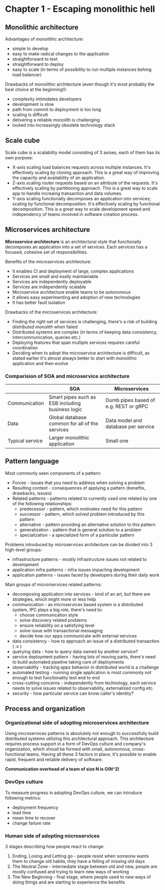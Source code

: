 # Chapter 1 - Escaping monolithic hell

## Monolithic architecture

Advantages of monolithic architecture:
- simple to develop
- easy to make radical changes to the application
- straightforward to test	
- straightforward to deploy
- easy to scale (in terms of possibility to run multiple instances behing load balancer)

Drawbacks of monolithic architecture (even though it's most probably the  best choice at the beginning!):
- complexity intimidates developers
- development is slow
- path from commit to deployment is too long
- scaling is difficult
- delivering a reliable monolith is challenging
- locked into increasingly obsolete technology stack

## Scale cube

Scale cube is a scalability model consisting of 3 axises, each of them has its own purpose:
- X-axis scaling load balances requests across multiple instances. It's effectively scaling by cloning approach. This is a great way of improving the capacity and availability of an application.
- Z-axis scaling router requests based on an attribute of the requests. It's effectively scaling by partitioning approach. This is a great way to scale app to handle increaing transaction and data volumes.
- Y-axis scaling functionally decomposes an application into services; scaling by functional decomposition. It's effectively scaling by functional decomposition. This is a great way to scale development speed and independency of teams involved in software creation process.

## Microservices architecture

**Microservice architecture** is an architectural style that functionally decomposes an application into a set of services. Each services has a focused, cohesive set of responsibilities.

Benefits of the microservices architecture:
- It enables CI and deployment of large, complex applications
- Services are small and esaily maintainable
- Services are independently deployable
- Services are independently scalable
- Microservice architecture enable teams to be autonomous
- It allows easy experimenting and adoption of new technologies
- It has better fault isolation

Drawbacks of the microservices architecture:
- Finding the right set of services is challenging, there's a risk of building *distributed monolith* when failed
- Distributed systems are complex (in terms of keeping data consistency, intercommunication, queries etc.)
- Deploying features that span multiple services requires careful coordination
- Deciding when to adopt the microservice architecture is difficult, as stated earlier it's almost always better to start with monolithic application and then evolve

### Comparision of SOA and microservice architecture

| | SOA | Microservices |
| ----- | ----- | ----- |
| Communication | Smart pipes such as ESB including business logic | Dumb pipes based of e.g. REST or gRPC |
| Data | Global database common for all of the services | Data model and database per service |
| Typical service | Larger monolithic application | Small one |

## Pattern language

Most commonly seen components of a pattern:
- Forces - issues that you need to address when solving a problem
- Resulting context - consequences of applying a pattern (beneftis, drawbacks, issues)
- Related patterns - patterns related to currently used one related by one of the following relationships:
	- predecessor - pattern, which motivates need for this pattern
	- successor - pattern, which solved problem introduced by this pattern
	- alternative - pattern providing an alternative solution to this pattern
	- generalization - pattern that is general solution to a problem
	- specialization - a specialized form of a particular pattern

Problems introduced by microservices architecture can be divided into 3 high-level groups:
- infrastructure patterns - mostly infrastructure issues not related to development
- application infra patterns - infra issues impacting development
- application patterns - issues faced by developers during their daily work

Main groups of microrservices related patterns:
- decomposing application into services - kind of an art, but there are strategies, which might more or less help
- communication - as microservices based system is a distributed system, IPC plays a big role, there's need to:
	- choose communication style 
	- solve discovery related problems
	- ensure reliability on a satisfying level
	- solve issue with transactional messaging 
	- decide how our apps communicate with external services
- data consistency - how to approach an issue of a distributed transaction ( :x )
- querying data - how to query data owned by another service?
- service deployment pattern - having lots of moving parts, there's need to build automated pipeline taking care of deployments
- observability - tracking apps behavior in distributed world is a challenge
- automated testing - running single application is most commonly not enough to test functionality test end to end
- cross-cutting concerns - independently from technology, each service needs to solve issues related to observability, externalized config etc.
- security - how particular service can know caller's identity?

## Process and organization

### Organizational side of adopting microservices architecture

Using microservices patterns is absolutely not enough to successfully build distributed systems utilizing this architectural approach. This architecture requires process support in a form of DevOps culture and company's organization, which shoud be formed with small, autonomous, cross-functional teams. Having all these 3 factors in place, it's possible to enable rapid, frequent and reliable delivery of software.

**Communication overhead of a team of size N is O(N^2)**

### DevOps culture

To measure progress in adopting DevOps culture, we can introduce following metrics:
- deployment frequency
- lead time
- mean time to recover
- change failure rate

### Human side of adopting microservices

3 stages describing how people react to change:
1. Ending, Losing and Letting go - people resist when someone wants them to change old habits, they have a felling of missing old days
2. The Neutral Zone - internediate stage between old and new, people are mostly confused and trying to learn new ways of working
3. The New Beginning - final stage, where people used to new ways of doing things and are starting to experience the benefits
